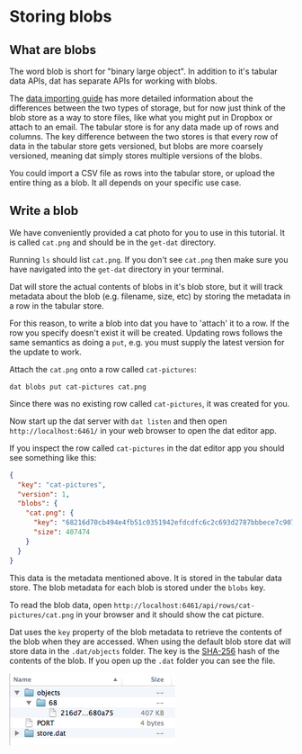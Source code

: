 # Storing blobs

## What are blobs

The word blob is short for "binary large object". In addition to it's tabular data APIs, dat has separate APIs for working with blobs. 

The [data importing guide](https://github.com/maxogden/dat/blob/master/docs/importing.md) has more detailed information about the differences between the two types of storage, but for now just think of the blob store as a way to store files, like what you might put in Dropbox or attach to an email. The tabular store is for any data made up of rows and columns. The key difference between the two stores is that every row of data in the tabular store gets versioned, but blobs are more coarsely versioned, meaning dat simply stores multiple versions of the blobs.

You could import a CSV file as rows into the tabular store, or upload the entire thing as a blob. It all depends on your specific use case.

## Write a blob

We have conveniently provided a cat photo for you to use in this tutorial. It is called `cat.png` and should be in the `get-dat` directory.

Running `ls` should list `cat.png`. If you don't see `cat.png` then make sure you have navigated into the `get-dat` directory in your terminal.

Dat will store the actual contents of blobs in it's blob store, but it will track metadata about the blob (e.g. filename, size, etc) by storing the metadata in a row in the tabular store.

For this reason, to write a blob into dat you have to 'attach' it to a row. If the row you specify doesn't exist it will be created. Updating rows follows the same semantics as doing a `put`, e.g. you must supply the latest version for the update to work.

Attach the `cat.png` onto a row called `cat-pictures`:

```
dat blobs put cat-pictures cat.png
```

Since there was no existing row called `cat-pictures`, it was created for you.

Now start up the dat server with `dat listen` and then open `http://localhost:6461/` in your web browser to open the dat editor app.

If you inspect the row called `cat-pictures` in the dat editor app you should see something like this:

```JSON
{
  "key": "cat-pictures",
  "version": 1,
  "blobs": {
    "cat.png": {
      "key": "68216d70cb494e4fb51c0351942efdcdfc6c2c693d2787bbbece7c907e680a75",
      "size": 407474
    }
  }
}
```

This data is the metadata mentioned above. It is stored in the tabular data store. The blob metadata for each blob is stored under the `blobs` key.

To read the blob data, open `http://localhost:6461/api/rows/cat-pictures/cat.png` in your browser and it should show the cat picture.

Dat uses the `key` property of the blob metadata to retrieve the contents of the blob when they are accessed. When using the default blob store dat will store data in the `.dat/objects` folder. The key is the [SHA-256](http://en.wikipedia.org/wiki/SHA-2) hash of the contents of the blob. If you open up the `.dat` folder you can see the file.

![dat-directory](dat-directory.png)
